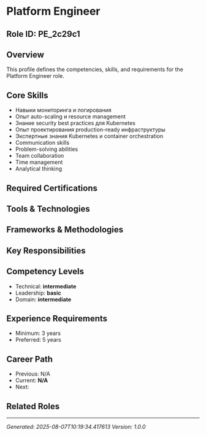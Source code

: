 # Platform Engineer

## Role ID: PE_2c29c1

## Overview
This profile defines the competencies, skills, and requirements for the Platform Engineer role.

## Core Skills
- Навыки мониторинга и логирования
- Опыт auto-scaling и resource management
- Знание security best practices для Kubernetes
- Опыт проектирования production-ready инфраструктуры
- Экспертные знания Kubernetes и container orchestration
- Communication skills
- Problem-solving abilities
- Team collaboration
- Time management
- Analytical thinking

## Required Certifications


## Tools & Technologies


## Frameworks & Methodologies


## Key Responsibilities


## Competency Levels
- Technical: **intermediate**
- Leadership: **basic**
- Domain: **intermediate**

## Experience Requirements
- Minimum: 3 years
- Preferred: 5 years

## Career Path
- Previous: N/A
- Current: **N/A**
- Next: 

## Related Roles


---
*Generated: 2025-08-07T10:19:34.417613*
*Version: 1.0.0*
